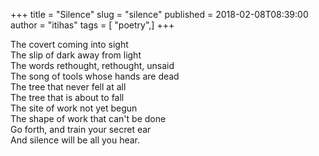 +++
title = "Silence"
slug = "silence"
published = 2018-02-08T08:39:00
author = "itihas"
tags = [ "poetry",]
+++

The covert coming into sight  
The slip of dark away from light  
The words rethought, rethought, unsaid  
The song of tools whose hands are dead  
The tree that never fell at all  
The tree that is about to fall  
The site of work not yet begun  
The shape of work that can't be done  
Go forth, and train your secret ear  
And silence will be all you hear.  
